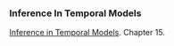 
### Inference In Temporal Models

[Inference in Temporal Models](probabilistic_graphical_models/3.6.1-Inf-Temporal.pdf). Chapter 15.